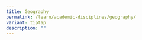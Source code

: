 ```yaml
---
title: Geography
permalink: /learn/academic-disciplines/geography/
variant: tiptap
description: ""
---
```

<p></p>